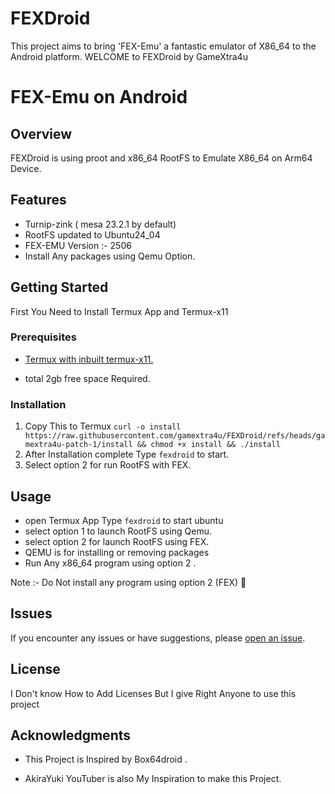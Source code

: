# FEXDroid
This project aims to bring 'FEX-Emu' a fantastic emulator of X86_64 to the Android platform. 
WELCOME to FEXDroid by GameXtra4u


# FEX-Emu on Android

## Overview

FEXDroid is using proot and x86_64 RootFS to Emulate X86_64 on Arm64 Device.

## Features
- Turnip-zink ( mesa 23.2.1 by default)
- RootFS updated to Ubuntu24_04
- FEX-EMU Version :- 2506
- Install Any packages using Qemu Option.

## Getting Started
First You Need to Install Termux App and Termux-x11

### Prerequisites

- [Termux with inbuilt termux-x11.](https://github.com/jiaxinchen-max/termux-app)

- total 2gb free space Required.

### Installation
1.   Copy This to Termux
 `curl -o install https://raw.githubusercontent.com/gamextra4u/FEXDroid/refs/heads/gamextra4u-patch-1/install && chmod +x install && ./install`
2. After Installation complete Type `fexdroid` to start.
3. Select option 2 for run RootFS with FEX.

## Usage
- open Termux App Type `fexdroid` to start ubuntu
- select option 1 to launch RootFS using Qemu.
- select option 2 for launch RootFS using FEX.
- QEMU is for installing or removing packages
- Run Any x86_64 program using option 2 .

Note :- Do Not install any program using option 2 (FEX) 🚫 


## Issues
If you encounter any issues or have suggestions, please [open an issue](https://github.com/gamextra4u/FEXDroid/issues).
## License
I Don't know How to Add Licenses
But I give Right Anyone to use this project

## Acknowledgments
- This Project is Inspired by Box64droid .

- AkiraYuki YouTuber is also My Inspiration to make this Project.
